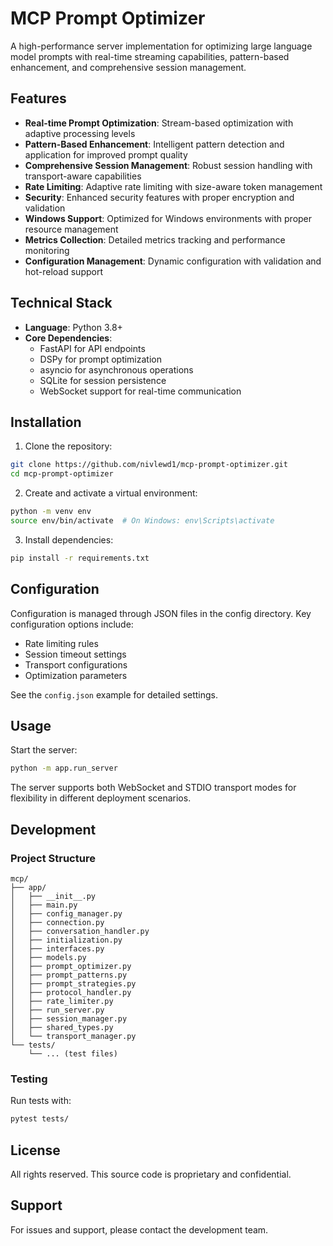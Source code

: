 # MCP Prompt Optimizer

A high-performance server implementation for optimizing large language model prompts with real-time streaming capabilities, pattern-based enhancement, and comprehensive session management.

## Features

- **Real-time Prompt Optimization**: Stream-based optimization with adaptive processing levels
- **Pattern-Based Enhancement**: Intelligent pattern detection and application for improved prompt quality
- **Comprehensive Session Management**: Robust session handling with transport-aware capabilities
- **Rate Limiting**: Adaptive rate limiting with size-aware token management
- **Security**: Enhanced security features with proper encryption and validation
- **Windows Support**: Optimized for Windows environments with proper resource management
- **Metrics Collection**: Detailed metrics tracking and performance monitoring
- **Configuration Management**: Dynamic configuration with validation and hot-reload support

## Technical Stack

- **Language**: Python 3.8+
- **Core Dependencies**:
  - FastAPI for API endpoints
  - DSPy for prompt optimization
  - asyncio for asynchronous operations
  - SQLite for session persistence
  - WebSocket support for real-time communication

## Installation

1. Clone the repository:
```bash
git clone https://github.com/nivlewd1/mcp-prompt-optimizer.git
cd mcp-prompt-optimizer
```

2. Create and activate a virtual environment:
```bash
python -m venv env
source env/bin/activate  # On Windows: env\Scripts\activate
```

3. Install dependencies:
```bash
pip install -r requirements.txt
```

## Configuration

Configuration is managed through JSON files in the config directory. Key configuration options include:

- Rate limiting rules
- Session timeout settings
- Transport configurations
- Optimization parameters

See the `config.json` example for detailed settings.

## Usage

Start the server:
```bash
python -m app.run_server
```

The server supports both WebSocket and STDIO transport modes for flexibility in different deployment scenarios.

## Development

### Project Structure
```
mcp/
├── app/
│   ├── __init__.py
│   ├── main.py
│   ├── config_manager.py
│   ├── connection.py
│   ├── conversation_handler.py
│   ├── initialization.py
│   ├── interfaces.py
│   ├── models.py
│   ├── prompt_optimizer.py
│   ├── prompt_patterns.py
│   ├── prompt_strategies.py
│   ├── protocol_handler.py
│   ├── rate_limiter.py
│   ├── run_server.py
│   ├── session_manager.py
│   ├── shared_types.py
│   └── transport_manager.py
└── tests/
    └── ... (test files)
```

### Testing

Run tests with:
```bash
pytest tests/
```

## License

All rights reserved. This source code is proprietary and confidential.

## Support

For issues and support, please contact the development team.

